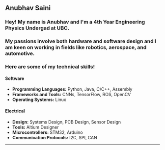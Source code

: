 ## Anubhav Saini

### Hey! My name is Anubhav and I'm a **4th Year Engineering Physics Undergad** at UBC.
### My passions involve both hardware and software design and I am keen on working in fields like robotics, aerospace, and automotive.

### Here are some of my technical skills!
#### Software
- **Programming Languages:** Python, Java, C/C++, Assembly
- **Frameworks and Tools:** CNNs, TensorFlow, ROS, OpenCV
- **Operating Systems:** Linux

#### Electrical
- **Design:** Systems Design, PCB Design, Sensor Design
- **Tools:** Altium Designer
- **Microcontrollers:** STM32, Arduino
- **Communication Protocols:** I2C, SPI, CAN

---
